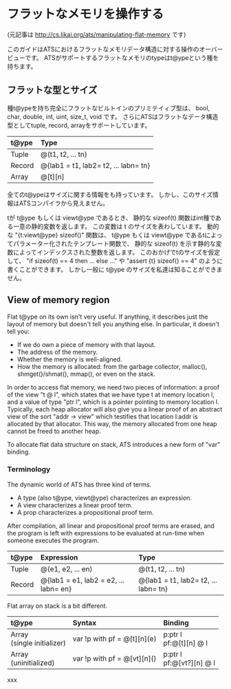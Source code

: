 # フラットなメモリを操作する

(元記事は http://cs.likai.org/ats/manipulating-flat-memory です)

このガイドはATSにおけるフラットなメモリデータ構造に対する操作のオーバービューです。
ATSがサポートするフラットなメモリのtypeはt@ypeという種を持ちます。

## フラットな型とサイズ

種t@ypeを持ち完全にフラットなビルトインのプリミテイィブ型は、
bool, char, double, int, uint, size_t, void です。
さらにATSはフラットなデータ構造型としてtuple, record, arrayをサポートしています。

| t@ype      | Type                                 |
|:-----------|:-------------------------------------|
| Tuple      | @(t1, t2, ... tn)                    |
| Record     | @{lab1 = t1, lab2= t2, ... labn= tn} |
| Array      | @[t][n]                              |

全てのt@ypeはサイズに関する情報をも持っています。
しかし、このサイズ情報はATSコンパイラから見えません。

tが t@ype もしくは viewt@ype であるとき、
静的な sizeof(t) 関数はint種である一意の静的変数を返します。
この変数は t のサイズを表わしています。
動的な "{t:viewt@ype} sizeof()" 関数は、
t@ype もくは viewt@ype であるtによってパラメーター化されたテンプレート関数で、
静的な sizeof(t) を示す静的な変数によってインデックスされた整数を返します。
このおかげでtのサイズを仮定して、
"if sizeof(t) == 4 then ... else ..." や "assert {t} sizeof() == 4"
のように書くことができます。
しかし一般に t@ype のサイズを私達は知ることができません。

## View of memory region

Flat t@ype on its own isn't very useful. If anything, it describes just the layout of memory but doesn't tell you anything else. In particular, it doesn't tell you:

* If we do own a piece of memory with that layout.
* The address of the memory.
* Whether the memory is well-aligned.
* How the memory is allocated: from the garbage collector, malloc(), shmget()/shmat(), mmap(), or even on the stack.

In order to access flat memory, we need two pieces of information: a proof of the view "t @ l", which states that we have type t at memory location l, and a value of type "ptr l", which is a pointer pointing to memory location l.
Typically, each heap allocator will also give you a linear proof of an abstract view of the sort "addr -> view" which testifies that location l:addr is allocated by that allocator. This way, the memory allocated from one heap cannot be freed to another heap.

To allocate flat data structure on stack, ATS introduces a new form of "var" binding.

### Terminology

The dynamic world of ATS has three kind of terms.

* A type (also t@ype, viewt@ype) characterizes an expression.
* A view characterizes a linear proof term.
* A prop characterizes a propositional proof term.

After compilation, all linear and propositional proof terms are erased,
and the program is left with expressions to be evaluated at run-time when someone executes the program.

| t@ype      | Expression                            | Type                                 |
|:-----------|:--------------------------------------|:-------------------------------------|
| Tuple      | @(e1, e2, ... en)                     | @(t1, t2, ... tn)                    |
| Record     | @{lab1 = e1, lab2 = e2, ... labn= en} | @{lab1 = t1, lab2= t2, ... labn= tn} |

Flat array on stack is a bit different.

<table>
<thead>
<tr>
<th align="left">t@ype</th>
<th align="left">Syntax</th>
<th align="left">Binding</th>
</tr>
</thead>
<tbody>
<tr>
<td align="left">Array<br />
(single initializer)<br />
</td>
<td align="left">var !p with pf = @[t][n](e)<br />
</td>
<td align="left">p:ptr l<br />pf:@[t][n] @ l<br />
</td>
</tr>
<tr>
<td align="left">Array<br />
(uninitialized)</td>
<td align="left">var !p with pf = @[vt][n]()</td>
<td align="left">p:ptr l<br />pf:@[vt?][n] @ l<br />
</td>
</tr>
</tbody>
</table>

xxx
